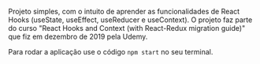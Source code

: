 Projeto simples, com o intuito de aprender as funcionalidades de React Hooks (useState, useEffect, useReducer e useContext).
O projeto faz parte do curso "React Hooks and Context (with React-Redux migration guide)" que fiz em dezembro de 2019 pela Udemy.

Para rodar a aplicação use o código
`npm start`
no seu terminal.

